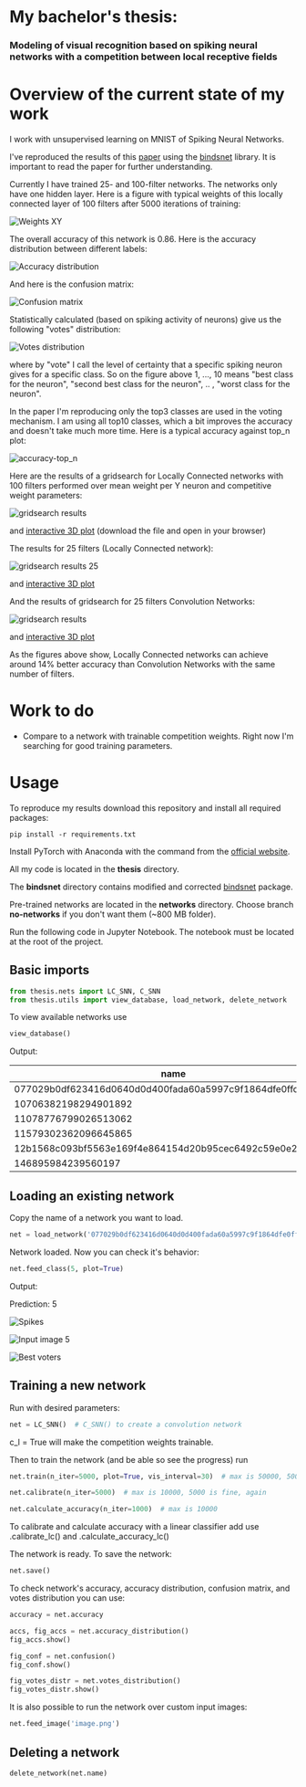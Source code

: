 # My bachelor's thesis:

### Modeling of visual recognition based on spiking neural networks with a competition between local receptive fields

# Overview of the current state of my work

I work with unsupervised learning on MNIST of Spiking Neural Networks.

I've reproduced the results of this [paper](https://arxiv.org/abs/1904.06269) using the [bindsnet](https://github.com/Hananel-Hazan/bindsnet) library. It is important to read the paper for further understanding.

Currently I have trained 25- and 100-filter networks. The networks only have one hidden layer. Here is a figure with typical weights of this locally connected layer of 100 filters after 5000 iterations of training:

![Weights XY](overview/weights_XY.png)

The overall accuracy of this network is 0.86. Here is the accuracy distribution between different labels:

![Accuracy distribution](overview/accuracy_distribution.png)

And here is the confusion matrix:

![Confusion matrix](overview/confusion_matrix.png)

Statistically calculated (based on spiking activity of neurons) give us the following "votes" distribution: 

![Votes distribution](overview/votes_distribution.png)

where by "vote" I call the level of certainty that a specific spiking neuron gives for a specific class. So on the figure above 1, ..., 10 means "best class for the neuron", "second best class for the neuron", .. , "worst class for the neuron".

In the paper I'm reproducing only the top3 classes are used in the voting mechanism. I am using all top10 classes, which a bit improves the accuracy and doesn't take much more time. Here is a typical accuracy against top_n plot:

![accuracy-top_n](overview/accuracy-top_n.png)

Here are the results of a gridsearch for Locally Connected networks with 100 filters performed over mean weight per Y neuron and competitive weight parameters:

![gridsearch results](overview/gridsearch-LC_SNN.png)

and [interactive 3D plot](overview/gridsearch-LC_SNN.html) (download the file and open in your browser)

The results for 25 filters (Locally Connected network):

![gridsearch results 25](overview/gridsearch-LC_SNN-25.png)

and [interactive 3D plot](overview/gridsearch-LC_SNN-25.html) 

And the results of gridsearch for 25 filters Convolution Networks:

![gridsearch results](overview/gridsearch-C_SNN.png)

and [interactive 3D plot](overview/gridsearch-C_SNN.html)

As the figures above show, Locally Connected networks can achieve around 14% better accuracy than Convolution Networks with the same number of filters. 

# Work to do

* Compare to a network with trainable competition weights. Right now I'm searching for good training parameters.

# Usage

To reproduce my results download this repository and install all required packages:

```
pip install -r requirements.txt
```

Install PyTorch with Anaconda with the command from the [official website](https://pytorch.org/).

All my code is located in the **thesis** directory.

The **bindsnet** directory contains modified and corrected [bindsnet](https://github.com/Hananel-Hazan/bindsnet) package.

Pre-trained networks are located in the **networks** directory. Choose branch **no-networks** if you don't want them (~800 MB folder).

Run the following code in Jupyter Notebook. The notebook must be located at the root of the project.

## Basic imports

```python
from thesis.nets import LC_SNN, C_SNN
from thesis.utils import view_database, load_network, delete_network
```

To view available networks use

```python
view_database()
```

Output:

| name                                                     | accuracy | n_iter | mean_weight         | n_filters | c_w    | crop | kernel_size | stride | time_max | intensity |
| -------------------------------------------------------- | -------- | ------ | ------------------- | --------- | ------ | ---- | ----------- | ------ | -------- | --------- |
| 077029b0df623416d0640d0d400fada60a5997c9f1864dfe0ffc0848 | 0.8616   | 5000   | 0.24                | 100       | -50.0  | 20   | 12          | 4      | 250      | 127.5     |
| 10706382198294901892                                     | 0.7655   | 10000  | 0.49000000000000005 | 25        | -100.0 | 20   | 12          | 4      | 250      | 127.5     |
| 11078776799026513062                                     | 0.7694   | 10000  | 0.5                 | 25        | -100.0 | 20   | 12          | 4      | 250      | 127.5     |
| 11579302362096645865                                     | 0.7679   | 10000  | 0.40000000000000013 | 25        | -100.0 | 20   | 12          | 4      | 250      | 127.5     |
| 12b1568c093bf5563e169f4e864154d20b95cec6492c59e0e2295068 | 0.7443   | 10000  | 0.48                | 100       | -20.0  | 20   | 12          | 4      | 250      | 127.5     |
| 146895984239560197                                       | 0.7533   | 10000  | 0.5000000000000001  | 25        | -100.0 | 20   | 12          | 4      | 250      | 127.5     |

## Loading an existing network

Copy the name of a network you want to load.

```python
net = load_network('077029b0df623416d0640d0d400fada60a5997c9f1864dfe0ffc0848')
```

Network loaded. Now you can check it's behavior:

```python
net.feed_class(5, plot=True)
```

Output:

Prediction: 5

![Spikes](overview/spikes.png)

![Input image 5](overview/input_image_5.png)

![Best voters](overview/best_voters_5.png)

## Training a new network

Run with desired parameters:

```python
net = LC_SNN()  # C_SNN() to create a convolution network
```

c_l = True will make the competition weights trainable.

Then to train the network (and be able so see the progress) run

```python
net.train(n_iter=5000, plot=True, vis_interval=30)  # max is 50000, 5000 is fine 

net.calibrate(n_iter=5000)  # max is 10000, 5000 is fine, again

net.calculate_accuracy(n_iter=1000)  # max is 10000
```

To calibrate and calculate accuracy with a linear classifier add use .calibrate_lc() and .calculate_accuracy_lc()

The network is ready. To save the network:

```python
net.save()
```

To check network's accuracy, accuracy distribution, confusion matrix, and votes distribution you can use:

```python
accuracy = net.accuracy

accs, fig_accs = net.accuracy_distribution()
fig_accs.show()

fig_conf = net.confusion()
fig_conf.show()

fig_votes_distr = net.votes_distribution()
fig_votes_distr.show()
```

It is also possible to run the network over custom input images:

```python
net.feed_image('image.png')
```



## Deleting a network

```python
delete_network(net.name)
```

